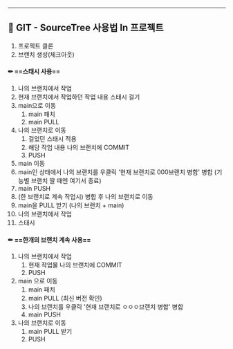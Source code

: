 <hr>

## 📌 GIT - SourceTree 사용법 In 프로젝트
1. 프로젝트 클론
2. 브랜치 생성(체크아웃)

#### ✏ ==스태시 사용==
1. 나의 브랜치에서 작업
2. 현재 브랜치에서 작업하던 작업 내용 스태시 걸기
3. main으로 이동
	1. main 패치
	2. main PULL
4. 나의 브랜치로 이동
	1. 걸었던 스태시 적용
	2. 해당 작업 내용 나의 브랜치에 COMMIT
	3. PUSH
5. main 이동
6. main인 상태에서 나의 브랜치를 우클릭 '현재 브랜치로 000브랜치 병합' 병합 (기능별 브랜치 딸 때엔 여기서 종료)
7. main PUSH
8. (한 브랜치로 계속 작업시) 병합 후 나의 브랜치로 이동
9. main을 PULL 받기 (나의 브랜치 + main)
10. 나의 브랜치에서 작업
11. 스태시

#### ✏ ==한개의 브랜치 계속 사용==
1. 나의 브랜치에서 작업
	1. 현재 작업물 나의 브랜치에 COMMIT
	2. PUSH
2. main 으로 이동
	1. main 패치
	2. main PULL (최신 버전 확인)
	3. 나의 브랜치를 우클릭 '현재 브랜치로 ㅇㅇㅇ브랜치 병합' 병합
	4. main PUSH
3. 나의 브랜치로 이동
	1. main PULL 받기
	2. PUSH
